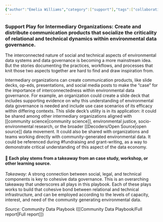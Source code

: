 ```yaml
---
{"author":"Emelia Williams","category":["support"],"tags":["collaboration","fundraising","communityscience"],"dg-publish":true,"permalink":"/plays/play-04-create-and-distribute-communication-products-that-socialize-the-criticality-of-relational-and-technical-dynamics-within-environmental-data-governance/","dgPassFrontmatter":true}
---
```


### **Support Play for Intermediary Organizations: Create and distribute communication products that socialize the criticality of relational and technical dynamics within environmental data governance.** 
The interconnected nature of social and technical aspects of environmental data systems and data governance is becoming a more mainstream idea. But the stories documenting the practices, workflows, and processes that knit those two aspects together are hard to find and draw inspiration from. 

Intermediary organizations can create communication products, like slide decks, op-eds, presentations, and social media posts to make the “case” for the importance of interconnectedness within environmental data governance. For example, an organization could create a slide deck that includes supporting evidence on why this understanding of environmental data governance is needed and include use case scenarios of its efficacy within differing contexts. This slide deck’s utility is in its application: it could be shared among other intermediary organizations aligned with [[community science\|community science]], environmental justice, socio-environmental research, or the broader [[Decoders/Open Source\|open source]] data movement. It could also be shared with organizations and teams working directly with community-generated environmental data. It could be referenced during #fundraising and grant-writing, as a way to demonstrate critical understanding of this aspect of the data economy.




#### 🌱 Each play stems from a takeaway from an case study, workshop, or other learning source. 

*Takeaway:* A strong connection between social, legal, and technical components is key to cohesive data governance. 
This is an overarching takeaway that underscores all plays in this playbook. Each of these plays works to build that cohesive bond between relational and technical infrastructure, and can be employed according to the levels of capacity, interest, and need of the community generating environmental data. 

*Source:* Community Data Playbook ([[Community Data Playbook/Full report\|Full report]])